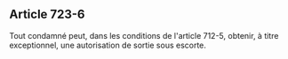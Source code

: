 Article 723-6
----
Tout condamné peut, dans les conditions de l'article 712-5, obtenir, à titre
exceptionnel, une autorisation de sortie sous escorte.
